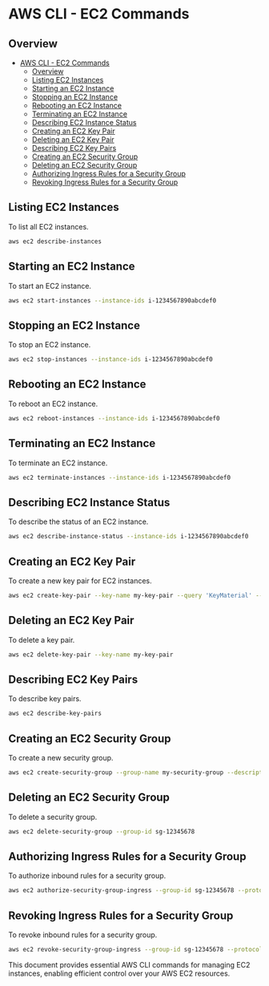# AWS CLI - EC2 Commands

## Overview
- [AWS CLI - EC2 Commands](#aws-cli---ec2-commands)
  - [Overview](#overview)
  - [Listing EC2 Instances](#listing-ec2-instances)
  - [Starting an EC2 Instance](#starting-an-ec2-instance)
  - [Stopping an EC2 Instance](#stopping-an-ec2-instance)
  - [Rebooting an EC2 Instance](#rebooting-an-ec2-instance)
  - [Terminating an EC2 Instance](#terminating-an-ec2-instance)
  - [Describing EC2 Instance Status](#describing-ec2-instance-status)
  - [Creating an EC2 Key Pair](#creating-an-ec2-key-pair)
  - [Deleting an EC2 Key Pair](#deleting-an-ec2-key-pair)
  - [Describing EC2 Key Pairs](#describing-ec2-key-pairs)
  - [Creating an EC2 Security Group](#creating-an-ec2-security-group)
  - [Deleting an EC2 Security Group](#deleting-an-ec2-security-group)
  - [Authorizing Ingress Rules for a Security Group](#authorizing-ingress-rules-for-a-security-group)
  - [Revoking Ingress Rules for a Security Group](#revoking-ingress-rules-for-a-security-group)

## Listing EC2 Instances

To list all EC2 instances.

```sh
aws ec2 describe-instances
```

## Starting an EC2 Instance

To start an EC2 instance.

```sh
aws ec2 start-instances --instance-ids i-1234567890abcdef0
```

## Stopping an EC2 Instance

To stop an EC2 instance.

```sh
aws ec2 stop-instances --instance-ids i-1234567890abcdef0
```

## Rebooting an EC2 Instance

To reboot an EC2 instance.

```sh
aws ec2 reboot-instances --instance-ids i-1234567890abcdef0
```

## Terminating an EC2 Instance

To terminate an EC2 instance.

```sh
aws ec2 terminate-instances --instance-ids i-1234567890abcdef0
```

## Describing EC2 Instance Status

To describe the status of an EC2 instance.

```sh
aws ec2 describe-instance-status --instance-ids i-1234567890abcdef0
```

## Creating an EC2 Key Pair

To create a new key pair for EC2 instances.

```sh
aws ec2 create-key-pair --key-name my-key-pair --query 'KeyMaterial' --output text > my-key-pair.pem
```

## Deleting an EC2 Key Pair

To delete a key pair.

```sh
aws ec2 delete-key-pair --key-name my-key-pair
```

## Describing EC2 Key Pairs

To describe key pairs.

```sh
aws ec2 describe-key-pairs
```

## Creating an EC2 Security Group

To create a new security group.

```sh
aws ec2 create-security-group --group-name my-security-group --description "My security group"
```

## Deleting an EC2 Security Group

To delete a security group.

```sh
aws ec2 delete-security-group --group-id sg-12345678
```

## Authorizing Ingress Rules for a Security Group

To authorize inbound rules for a security group.

```sh
aws ec2 authorize-security-group-ingress --group-id sg-12345678 --protocol tcp --port 22 --cidr 0.0.0.0/0
```

## Revoking Ingress Rules for a Security Group

To revoke inbound rules for a security group.

```sh
aws ec2 revoke-security-group-ingress --group-id sg-12345678 --protocol tcp --port 22 --cidr 0.0.0.0/0
```

This document provides essential AWS CLI commands for managing EC2 instances, enabling efficient control over your AWS EC2 resources.